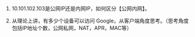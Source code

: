 1. 10.101.102.103是公网IP还是内网IP，如何区分【公网内网】。


2. 从理论上讲，有多少个设备可以访问 Google，从客户端角度思考。（思考角度包括IP地址个数，公网私网，NAT，APR，MAC等）